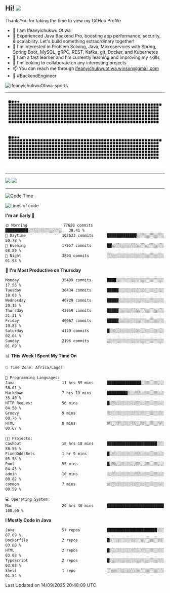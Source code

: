 <!-- BLOG-POST-LIST:START --><!-- BLOG-POST-LIST:END -->

## Hi! <img src="https://media.giphy.com/media/hvRJCLFzcasrR4ia7z/giphy.gif" width="4%"> 

Thank You for taking the time to view my GitHub Profile

- 👋 I am Ifeanyichukwu Otiwa
- 🚀 Experienced Java Backend Pro, boosting app performance, security, & scalability. Let's build something extraordinary together!
- 👀 I'm interested in Problem Solving, Java, Microservices with Spring, Spring Boot, MySQL, gRPC, REST, Kafka, git, Docker, and Kubernetes
- 🌱 I am a fast learner and I'm currently learning and improving my skills
- 💞️ I'm looking to collaborate on any interesting projects
- 📫 You can reach me through ifeanyichukwuotiwa.winson@gmail.com
- 🚀 #BackendEngineer

<p align="left" marginTop="10px"> <img src="https://komarev.com/ghpvc/?username=ifeanyichukwuOtiwa-sports&label=Profile%20views&color=0e75b6&style=for-the-badge" alt="ifeanyichukwuOtiwa-sports" /> </p>

***

<!--🐍📈SNAKEGRAPH / 🌐WEBSITE: https://github.com/Platane/snk -->
![github contribution grid snake animation](https://raw.githubusercontent.com/ifeanyichukwuOtiwa-sports/ifeanyichukwuOtiwa-sports/output/github-contribution-grid-snake-dark.svg#gh-dark-mode-only)![github contribution grid snake animation](https://raw.githubusercontent.com/ifeanyichukwuOtiwa-sports/ifeanyichukwuOtiwa-sports/output/github-contribution-grid-snake.svg#gh-light-mode-only)

***

<p float="left">
  <img float="left" src="https://github-readme-stats.vercel.app/api?username=ifeanyichukwuOtiwa-sports&count_private=true&include_all_commits=true&theme=react&show_icons=true" />
  <img float="right" src="https://github-readme-stats.vercel.app/api/top-langs/?username=ifeanyichukwuOtiwa-sports&layout=compact&show_icons=true&theme=react" /> 
</p>

***



<!--START_SECTION:waka-->
![Code Time](http://img.shields.io/badge/Code%20Time-4%2C202%20hrs%2027%20mins-blue)

![Lines of code](https://img.shields.io/badge/From%20Hello%20World%20I%27ve%20Written-58.4%20million%20lines%20of%20code-blue)

**I'm an Early 🐤** 

```text
🌞 Morning                77620 commits       ██████████░░░░░░░░░░░░░░░   38.41 % 
🌆 Daytime                102633 commits      █████████████░░░░░░░░░░░░   50.78 % 
🌃 Evening                17957 commits       ██░░░░░░░░░░░░░░░░░░░░░░░   08.89 % 
🌙 Night                  3893 commits        ░░░░░░░░░░░░░░░░░░░░░░░░░   01.93 % 
```
📅 **I'm Most Productive on Thursday** 

```text
Monday                   35489 commits       ████░░░░░░░░░░░░░░░░░░░░░   17.56 % 
Tuesday                  36434 commits       █████░░░░░░░░░░░░░░░░░░░░   18.03 % 
Wednesday                40729 commits       █████░░░░░░░░░░░░░░░░░░░░   20.15 % 
Thursday                 43059 commits       █████░░░░░░░░░░░░░░░░░░░░   21.31 % 
Friday                   40067 commits       █████░░░░░░░░░░░░░░░░░░░░   19.83 % 
Saturday                 4129 commits        █░░░░░░░░░░░░░░░░░░░░░░░░   02.04 % 
Sunday                   2196 commits        ░░░░░░░░░░░░░░░░░░░░░░░░░   01.09 % 
```


📊 **This Week I Spent My Time On** 

```text
🕑︎ Time Zone: Africa/Lagos

💬 Programming Languages: 
Java                     11 hrs 59 mins      ███████████████░░░░░░░░░░   58.01 % 
Markdown                 7 hrs 19 mins       █████████░░░░░░░░░░░░░░░░   35.40 % 
HTTP Request             56 mins             █░░░░░░░░░░░░░░░░░░░░░░░░   04.58 % 
Groovy                   9 mins              ░░░░░░░░░░░░░░░░░░░░░░░░░   00.76 % 
HTML                     8 mins              ░░░░░░░░░░░░░░░░░░░░░░░░░   00.67 % 

🐱‍💻 Projects: 
Cashout                  18 hrs 18 mins      ██████████████████████░░░   88.56 % 
FixedOddsBets            1 hr 9 mins         █░░░░░░░░░░░░░░░░░░░░░░░░   05.58 % 
Pool                     55 mins             █░░░░░░░░░░░░░░░░░░░░░░░░   04.45 % 
admin                    10 mins             ░░░░░░░░░░░░░░░░░░░░░░░░░   00.82 % 
common                   7 mins              ░░░░░░░░░░░░░░░░░░░░░░░░░   00.59 % 

💻 Operating System: 
Mac                      20 hrs 40 mins      █████████████████████████   100.00 % 
```

**I Mostly Code in Java** 

```text
Java                     57 repos            ██████████████████████░░░   87.69 % 
Dockerfile               2 repos             █░░░░░░░░░░░░░░░░░░░░░░░░   03.08 % 
HTML                     2 repos             █░░░░░░░░░░░░░░░░░░░░░░░░   03.08 % 
TypeScript               2 repos             █░░░░░░░░░░░░░░░░░░░░░░░░   03.08 % 
Shell                    1 repo              ░░░░░░░░░░░░░░░░░░░░░░░░░   01.54 % 
```




 Last Updated on 14/09/2025 20:48:09 UTC
<!--END_SECTION:waka-->

<!--
<p align="center">
![trophy](https://github-profile-trophy.vercel.app/?username=ifeanyichukwuOtiwa-sports&theme=onedark) (https://github.com/ryo-ma/github-profile-trophy)
</p>
-->

<!---
ifeanyi-otiwa/ifeanyi-otiwa is a ✨ special ✨ repository because its `README.md` (this file) appears on your GitHub profile.
You can click the Preview link to take a look at your changes.
--->

